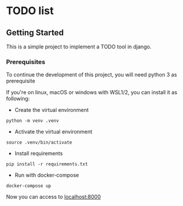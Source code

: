 # TODO list

## Getting Started

This is a simple project to implement a TODO tool in django.

### Prerequisites

To continue the development of this project, you will need
python 3 as prerequisite

If you're on linux, macOS or windows with WSL1/2, you can install it as following:

- Create the virtual environment

```
python -m venv .venv
```

- Activate the virtual environment

```
source .venv/bin/activate
```

- Install requirements

```
pip install -r requirements.txt
```

- Run with docker-compose

```
docker-compose up
```

Now you can access to [localhost:8000](localhost:8000)
